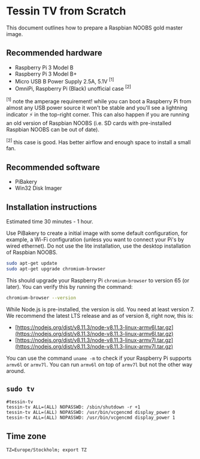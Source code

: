 # Tessin TV from Scratch

This document outlines how to prepare a Raspbian NOOBS gold master image.

## Recommended hardware

- Raspberry Pi 3 Model B
- Raspberry Pi 3 Model B+
- Micro USB B Power Supply 2.5A, 5.1V <sup>[1]</sup>
- OmniPi, Raspberry Pi (Black) unofficial case <sup>[2]</sup>

<sup>[1]</sup> note the amperage requirement! while you can boot a Raspberry Pi from almost any USB power source it won't be stable and you'll see a lightning indicator ⚡ in the top-right corner. This can also happen if you are running an old version of Raspbian NOOBS (i.e. SD cards with pre-installed Raspbian NOOBS can be out of date).

<sup>[2]</sup> this case is good. Has better airflow and enough space to install a small fan.

## Recommended software

- PiBakery
- Win32 Disk Imager

## Installation instructions

Estimated time 30 minutes - 1 hour.

Use PiBakery to create a initial image with some default configuration, for example, a Wi-Fi configuration (unless you want to connect your Pi's by wired ethernet). Do not use the lite installation, use the desktop installation of Raspbian NOOBS.

```sh
sudo apt-get update
sudo apt-get upgrade chromium-browser
```

This should upgrade your Raspberry Pi `chromium-browser` to version 65 (or later). You can verify this by running the command:

```sh
chromium-browser --version
```

While Node.js is pre-installed, the version is old. You need at least version 7. We recommend the latest LTS release and as of version 8, right now, this is:

- [https://nodejs.org/dist/v8.11.3/node-v8.11.3-linux-armv6l.tar.gz](https://nodejs.org/dist/v8.11.3/node-v8.11.3-linux-armv6l.tar.gz)
- [https://nodejs.org/dist/v8.11.3/node-v8.11.3-linux-armv7l.tar.gz](https://nodejs.org/dist/v8.11.3/node-v8.11.3-linux-armv7l.tar.gz)

You can use the command `uname -m` to check if your Raspberry Pi supports `armv6l` or `armv7l`. You can run `armv6l` on top of `armv7l` but not the other way around.

## `sudo tv`

```
#tessin-tv
tessin-tv ALL=(ALL) NOPASSWD: /sbin/shutdown -r +1
tessin-tv ALL=(ALL) NOPASSWD: /usr/bin/vcgencmd display_power 0
tessin-tv ALL=(ALL) NOPASSWD: /usr/bin/vcgencmd display_power 1
```

## Time zone

```
TZ=Europe/Stockholm; export TZ
```